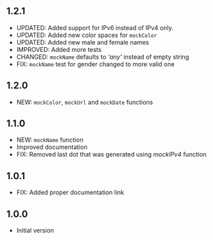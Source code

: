 ## 1.2.1

- UPDATED: Added support for IPv6 instead of IPv4 only.
- UPDATED: Added new color spaces for `mockColor`
- UPDATED: Added new male and female names
- IMPROVED: Added more tests
- CHANGED: `mockName` defaults to _'any'_ instead of empty string
- FIX: `mockName` test for gender changed to more valid one

## 1.2.0

- NEW: `mockColor`, `mockUrl` and `mockDate` functions

## 1.1.0

- NEW: `mockName` function
- Improved documentation
- FIX: Removed last dot that was generated using _mockIPv4_ function

## 1.0.1

- FIX: Added proper documentation link

## 1.0.0

- Initial version
